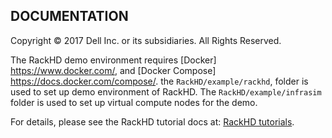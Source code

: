 ## DOCUMENTATION
Copyright © 2017 Dell Inc. or its subsidiaries.  All Rights Reserved. 

The RackHD demo environment requires
[Docker] https://www.docker.com/, and [Docker Compose] https://docs.docker.com/compose/. the ``RackHD/example/rackhd``, folder is used to set up demo environment of RackHD. The ``RackHD/example/infrasim`` folder is used to set up virtual compute nodes for the demo.

For details, please see the RackHD tutorial docs at: [RackHD tutorials](http://rackhd.readthedocs.io/en/latest/tutorials/index.html).
